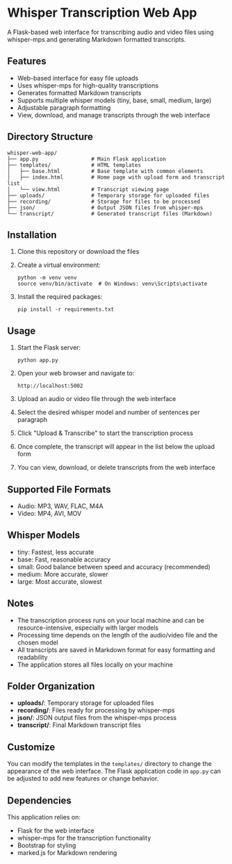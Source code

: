 # Whisper Transcription Web App

A Flask-based web interface for transcribing audio and video files using whisper-mps and generating Markdown formatted transcripts.

## Features

- Web-based interface for easy file uploads
- Uses whisper-mps for high-quality transcriptions
- Generates formatted Markdown transcripts
- Supports multiple whisper models (tiny, base, small, medium, large)
- Adjustable paragraph formatting
- View, download, and manage transcripts through the web interface

## Directory Structure

```
whisper-web-app/
├── app.py                 # Main Flask application
├── templates/             # HTML templates
│   ├── base.html          # Base template with common elements
│   ├── index.html         # Home page with upload form and transcript list
│   └── view.html          # Transcript viewing page
├── uploads/               # Temporary storage for uploaded files
├── recording/             # Storage for files to be processed
├── json/                  # Output JSON files from whisper-mps
└── transcript/            # Generated transcript files (Markdown)
```

## Installation

1. Clone this repository or download the files

2. Create a virtual environment:
   ```
   python -m venv venv
   source venv/bin/activate  # On Windows: venv\Scripts\activate
   ```

3. Install the required packages:
   ```
   pip install -r requirements.txt
   ```

## Usage

1. Start the Flask server:
   ```
   python app.py
   ```

2. Open your web browser and navigate to:
   ```
   http://localhost:5002
   ```

3. Upload an audio or video file through the web interface

4. Select the desired whisper model and number of sentences per paragraph

5. Click "Upload & Transcribe" to start the transcription process

6. Once complete, the transcript will appear in the list below the upload form

7. You can view, download, or delete transcripts from the web interface

## Supported File Formats

- Audio: MP3, WAV, FLAC, M4A
- Video: MP4, AVI, MOV

## Whisper Models

- tiny: Fastest, less accurate
- base: Fast, reasonable accuracy
- small: Good balance between speed and accuracy (recommended)
- medium: More accurate, slower
- large: Most accurate, slowest

## Notes

- The transcription process runs on your local machine and can be resource-intensive, especially with larger models
- Processing time depends on the length of the audio/video file and the chosen model
- All transcripts are saved in Markdown format for easy formatting and readability
- The application stores all files locally on your machine

## Folder Organization

- **uploads/**: Temporary storage for uploaded files
- **recording/**: Files ready for processing by whisper-mps
- **json/**: JSON output files from the whisper-mps process
- **transcript/**: Final Markdown transcript files

## Customize

You can modify the templates in the `templates/` directory to change the appearance of the web interface. The Flask application code in `app.py` can be adjusted to add new features or change behavior.

## Dependencies

This application relies on:
- Flask for the web interface
- whisper-mps for the transcription functionality
- Bootstrap for styling
- marked.js for Markdown rendering